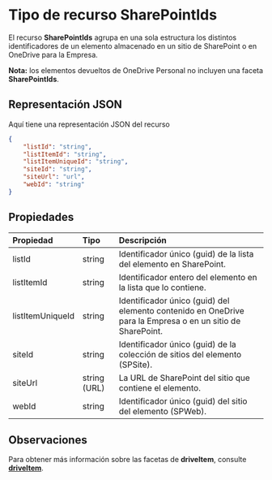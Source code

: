 # <a name="sharepointids-resource-type"></a>Tipo de recurso SharePointIds

El recurso **SharePointIds** agrupa en una sola estructura los distintos identificadores de un elemento almacenado en un sitio de SharePoint o en OneDrive para la Empresa.

**Nota:** los elementos devueltos de OneDrive Personal no incluyen una faceta **SharePointIds**.

## <a name="json-representation"></a>Representación JSON

Aquí tiene una representación JSON del recurso

<!-- {
  "blockType": "resource",
  "optionalProperties": [ "listId", "listItemId", "listItemUniqueId", "siteId", "siteUrl", "webId" ],
  "@odata.type": "microsoft.graph.sharepointIds"
}-->

```json
{
    "listId": "string",
    "listItemId": "string",
    "listItemUniqueId": "string",
    "siteId": "string",
    "siteUrl": "url",
    "webId": "string"
}
```

## <a name="properties"></a>Propiedades

| Propiedad         | Tipo         | Descripción                                                                                  |
| :--------------- | :----------- | :------------------------------------------------------------------------------------------- |
| listId           | string       | Identificador único (guid) de la lista del elemento en SharePoint.                              |
| listItemId       | string       | Identificador entero del elemento en la lista que lo contiene.                               |
| listItemUniqueId | string       | Identificador único (guid) del elemento contenido en OneDrive para la Empresa o en un sitio de SharePoint. |
| siteId           | string       | Identificador único (guid) de la colección de sitios del elemento (SPSite).                        |
| siteUrl          | string (URL) | La URL de SharePoint del sitio que contiene el elemento.                                      |
| webId            | string       | Identificador único (guid) del sitio del elemento (SPWeb).                                    |

## <a name="remarks"></a>Observaciones

Para obtener más información sobre las facetas de **driveItem**, consulte [**driveItem**](driveitem.md).



<!-- uuid: 8fcb5dbc-d5aa-4681-8e31-b001d5168d79
2015-10-25 14:57:30 UTC -->
<!-- {
  "type": "#page.annotation",
  "description": "sharepointIds resource",
  "keywords": "",
  "section": "documentation",
  "tocPath": ""
}-->
